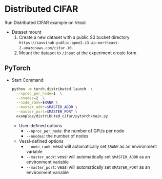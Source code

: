 # Distributed CIFAR
Run Distributed CIFAR example on Vessl:
* Dataset mount
  1. Create a new dataset with a public S3 bucket directory `https://savvihub-public-apne2.s3.ap-northeast-2.amazonaws.com/cifar-10`.
  2. Mount the dataset to `/input` at the experiment create form.

## PyTorch
* Start Command
  ```bash
  python -m torch.distributed.launch  \
    --nproc_per_node=1  \
    --nnodes=2  \
    --node_rank=$RANK \
    --master_addr=$MASTER_ADDR \
    --master_port=$MASTER_PORT \
    examples/distributed_cifar/pytorch/main.py
  ```
  * User-defined options
    * `--nproc_per_node`: the number of GPUs per node
    * `--nnodes`: the number of nodes
  * Vessl-defined options
    * `--node_rank`: vessl will automatically set `$RANK` as an environment variable
    * `--master_addr`: vessl will automatically set `$MASTER_ADDR` as an environment variable
    * `--master_port`: vessl will automatically set `$MASTER_PORT` as an environment variable
